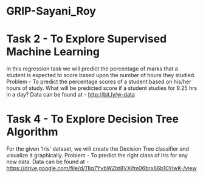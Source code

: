 # GRIP-Sayani_Roy
# Task 2 - To Explore Supervised Machine Learning

In this regression task we will predict the percentage of marks that a student is expected to score based upon the number of hours they studied.
Problem - 
To predict the percentage scores of a student based on his/her hours of study.
What will be predicted score if a student studies for 9.25 hrs in a day?
Data can be found at - http://bit.ly/w-data

# Task 4 - To Explore Decision Tree Algorithm

For the given ‘Iris’ dataset, we will create the Decision Tree classifier and visualize it graphically. 
Problem - 
To predict the right class of Iris for any new data.
Data can be found at - https://drive.google.com/file/d/11Iq7YvbWZbt8VXjfm06brx66b10YiwK-/view
